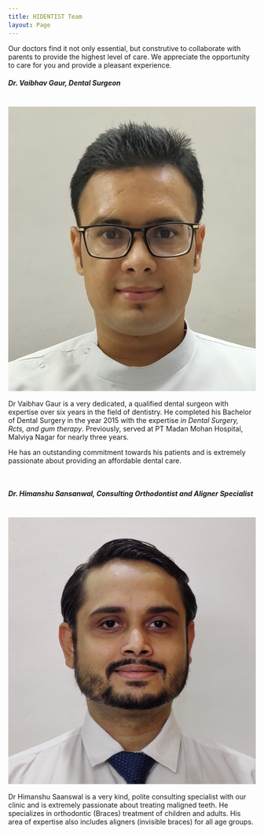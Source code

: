 ```yaml
---
title: HIDENTIST Team
layout: Page
---
```


 Our doctors find it not only essential, but construtive to collaborate with parents to provide the highest level of care. We appreciate the opportunity to care for you and provide a pleasant experience.

<!--Dr Gaur-->
<div class="row">
    <div class="col-md-12"><h5>Dr. Vaibhav Gaur, Dental Surgeon</h5></div>
</div>
<div class="row">
    <div>&nbsp;</div>
</div>
<div class="row">
    <div class="col-md-3">
        <img src="/images/dr_gaur.jpg" alt="Dr. Gaur" class="about-img" />
    </div>
    <div class="col-md-9">
        <p>Dr Vaibhav Gaur is a very dedicated, a qualified dental surgeon with expertise over six years in the field of dentistry. He completed his Bachelor of Dental Surgery in the year 2015 with the expertise <em>in Dental Surgery, Rcts, and gum therapy</em>. Previously, served at PT Madan Mohan Hospital, Malviya Nagar for nearly three years.  </p>
        <p>He has an outstanding commitment towards his patients and is extremely passionate about providing an affordable dental care.</p>
    </div>
</div>
<div class="row">
    <div>&nbsp;</div>
</div>
<!-- Dr Himanshu -->
<div class="row">
    <div class="col-md-12"><h5>Dr. Himanshu Sansanwal, Consulting Orthodontist and Aligner Specialist</h5></div>
</div>
<div class="row">
    <div>&nbsp;</div>
</div>
<div class="row">
    <div class="col-md-3">
        <img src="/images/dr_himanshu.jpg" alt="Dr. Himanshu" class="about-img" />
    </div>
    <div class="col-md-9">
        <p>Dr Himanshu Saanswal is a very kind, polite consulting specialist with our clinic and is extremely passionate about treating maligned teeth. He specializes in orthodontic (Braces) treatment of children and adults. His area of expertise also includes aligners (invisible braces) for all age groups.</p>
    </div>
</div>
<div class="row">
    <div>&nbsp;</div>
</div>